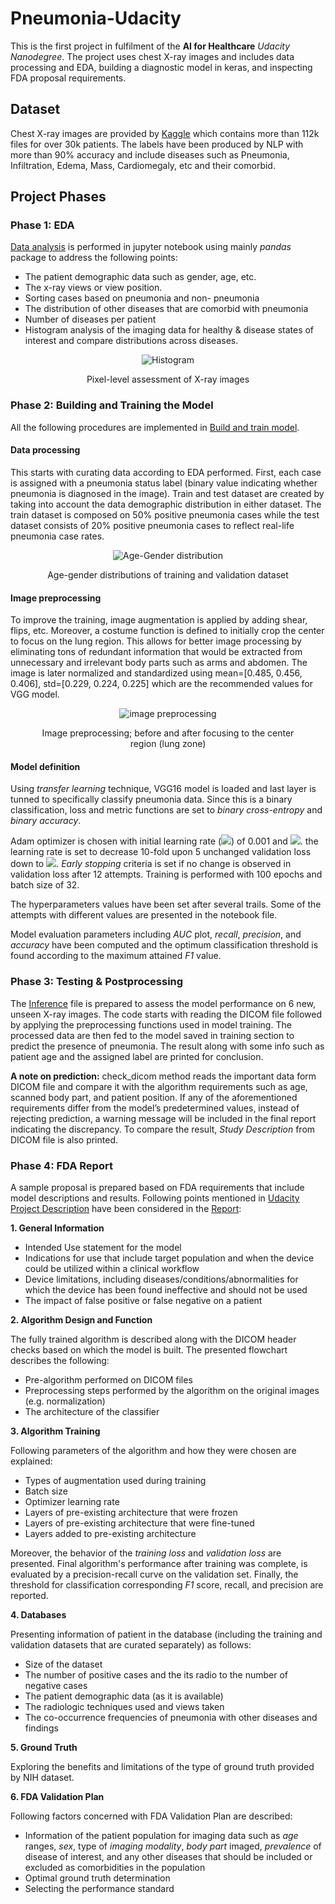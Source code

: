 # Pneumonia-Udacity
This is the first project in fulfilment of the **AI for Healthcare** *Udacity Nanodegree*. The project uses chest X-ray images and includes data processing and EDA, building a diagnostic model in keras, and inspecting FDA proposal requirements.   

## Dataset
Chest X-ray images are provided by [Kaggle](https://www.kaggle.com/nih-chest-xrays/data) which contains more than 112k files for over 30k patients. The labels have been produced by NLP with more than 90% accuracy and include diseases such as Pneumonia, Infiltration, Edema, Mass, Cardiomegaly, etc and their comorbid.

## Project Phases
### Phase 1: EDA
[Data analysis](EDA.ipynb) is performed in jupyter notebook using mainly *pandas* package to address the following points:
-	The patient demographic data such as gender, age, etc.
-	The x-ray views or view position.
-	Sorting cases based on pneumonia and non- pneumonia
-	The distribution of other diseases that are comorbid with pneumonia
-	Number of diseases per patient
-	Histogram analysis of the imaging data for healthy & disease states of interest and compare distributions across diseases.

<figure>
  <p align="center">
  <img
  src="img/histogram.JPG"
  alt="Histogram">
  </p>
  <figcaption><p align="center"> Pixel-level assessment of X-ray images </p></figcaption>
</figure>

### Phase 2: Building and Training the Model
All the following procedures  are implemented in [Build and train model](Build_and_train_model.ipynb).
#### Data processing
This starts with curating data according to EDA performed. First, each case is assigned with a pneumonia status label (binary value indicating whether pneumonia is diagnosed in the image). 
Train and test dataset are created by taking into account the data demographic distribution in either dataset. The train dataset is composed on 50% positive pneumonia cases while the test dataset consists of 20% positive pneumonia cases to reflect real-life pneumonia case rates.

<figure>
  <p align="center">
  <img
  src="img/AgeGenDist.JPG"
  alt="Age-Gender distribution">
  </p>
  <figcaption><p align="center"> Age-gender distributions of training and validation dataset </p></figcaption>
</figure>

#### Image preprocessing
To improve the training, image augmentation is applied by adding shear, flips, etc. Moreover, a costume function is defined to initially crop the center to focus on the lung region. This allows for better image processing by eliminating tons of redundant information that would be extracted from unnecessary and irrelevant body parts such as arms and abdomen. The image is later normalized and standardized using mean=[0.485, 0.456, 0.406], std=[0.229, 0.224, 0.225] which are the recommended values for VGG model.

<figure>
  <p align="center">
  <img
  src="img/ImgPreproc.JPG"
  alt="image preprocessing">
  </p>
  <figcaption><p align="center"> Image preprocessing; before and after focusing to the center region (lung zone) </p></figcaption>
</figure>

#### Model definition
Using *transfer learning* technique, VGG16 model is loaded and last layer is tunned to specifically classify pneumonia data. Since this is a binary classification, loss and metric functions are set to *binary cross-entropy* and *binary accuracy*. 

Adam optimizer is chosen with initial learning rate (<img src="https://latex.codecogs.com/gif.latex?l_r"/>) of 0.001 and <img src="https://latex.codecogs.com/gif.latex?\beta_1=0.3"/>. the learning rate is set to decrease 10-fold upon 5 unchanged validation loss down to <img src="https://latex.codecogs.com/gif.latex?10^{-6}"/>. *Early stopping* criteria is set if no change is observed in validation loss after 12 attempts. Training is performed with 100 epochs and batch size of 32.

The hyperparameters values have been set after several trails. Some of the attempts with different values are presented in the notebook file.

Model evaluation parameters including *AUC* plot, *recall*, *precision*, and *accuracy* have been computed and the optimum classification threshold is found according to the maximum attained *F1* value.

### Phase 3: Testing & Postprocessing
The [Inference](Inference.ipynb) file is prepared to assess the model performance on 6 new, unseen X-ray  images. The code starts with reading the DICOM file followed by applying the preprocessing functions used in model training. The processed data are then fed to the model saved in training section to predict the presence of pneumonia. The result along with some info such as patient age and the assigned label are printed for conclusion.

**A note on prediction:** check_dicom method reads the important data form DICOM file and compare it with the algorithm requirements such as age, scanned body part, and patient position. If any of the aforementioned requirements differ from the model’s predetermined values, instead of rejecting prediction, a warning message will be included in the final report indicating the discrepancy. To compare the result, *Study Description* from DICOM file is also printed.

### Phase 4: FDA Report
A sample proposal is prepared based on FDA requirements that include model descriptions and results. Following points mentioned in [Udacity Project Description](https://github.com/udacity/AIHCND_C2_Starter/blob/master/README.md#4-fda--submission) have been considered in the [Report](SampleFDAreport.pdf):

**1. General Information**
  - Intended Use statement for the model
  - Indications for use that include target population and when the device could be utilized within a clinical workflow
  - Device limitations, including diseases/conditions/abnormalities for which the device has been found ineffective and should not be used
  - The impact of false positive or false negative on a patient

**2. Algorithm Design and Function**

   The fully trained algorithm is described along with the DICOM header checks based on which the model is built. The presented flowchart describes the following:
   *	Pre-algorithm performed on DICOM files
   *	Preprocessing steps performed by the algorithm on the original images (e.g. normalization)
   *	The architecture of the classifier

**3. Algorithm Training**

   Following parameters of the algorithm and how they were chosen are explained:
   *	Types of augmentation used during training
   *	Batch size
   *	Optimizer learning rate
   *	Layers of pre-existing architecture that were frozen
   *	Layers of pre-existing architecture that were fine-tuned
   *	Layers added to pre-existing architecture

   Moreover, the behavior of the *training loss* and *validation loss* are presented. Final algorithm's performance after training was complete, is evaluated by a precision-recall curve on the validation set. Finally, the threshold for classification corresponding *F1* score, recall, and precision are reported.

**4. Databases**

   Presenting information of patient in the database (including the training and validation datasets that are curated separately) as follows:
   *	Size of the dataset
   *	The number of positive cases and the its radio to the number of negative cases
   *	The patient demographic data (as it is available)
   *	The radiologic techniques used and views taken
   *	The co-occurrence frequencies of pneumonia with other diseases and findings

**5. Ground Truth**

   Exploring the benefits and limitations of the type of ground truth provided by NIH dataset.

**6. FDA Validation Plan**

   Following factors concerned with FDA Validation Plan are described:
   *	Information of the patient population for imaging data such as *age* ranges, *sex*, type of *imaging modality*, *body part* imaged, *prevalence* of disease of interest,  and any other diseases that should be included or excluded as comorbidities in the population
   *	Optimal ground truth determination
   *	Selecting the performance standard 
